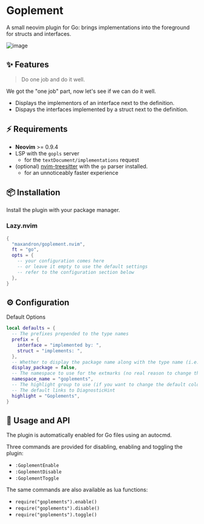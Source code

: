 # Goplement

A small neovim plugin for Go: brings implementations into the foreground for structs and interfaces.

![image](https://github.com/user-attachments/assets/e2a2e194-e5f6-492b-8657-1906d3d7e034)

## ✨ Features

> Do one job and do it well.

We got the "one job" part, now let's see if we can do it well.

- Displays the implementors of an interface next to the definition.
- Dispays the interfaces implemented by a struct next to the definition.

## ⚡️ Requirements

- **Neovim** >= 0.9.4
- LSP with the `gopls` server
  - for the `textDocument/implementations` request
- (optional) [nvim-treesitter](https://github.com/nvim-treesitter/nvim-treesitter/) with the `go` parser installed.
  - for an unnoticeably faster experience

## 📦 Installation

Install the plugin with your package manager.

### Lazy.nvim

```lua
{
  "maxandron/goplement.nvim",
  ft = "go",
  opts = {
    -- your configuration comes here
    -- or leave it empty to use the default settings
    -- refer to the configuration section below
  },
}
```

## ⚙️ Configuration

Default Options

```lua
local defaults = {
  -- The prefixes prepended to the type names
  prefix = {
    interface = "implemented by: ",
    struct = "implements: ",
  },
  -- Whether to display the package name along with the type name (i.e. builtins.error vs error)
  display_package = false,
  -- The namespace to use for the extmarks (no real reason to change this except for testing)
  namespace_name = "goplements",
  -- The highlight group to use (if you want to change the default colors)
  -- The default links to DiagnosticHint
  highlight = "Goplements",
}
```

## 🚀 Usage and API

The plugin is automatically enabled for Go files using an autocmd.

Three commands are provided for disabling, enabling and toggling the plugin:

- `:GoplementEnable`
- `:GoplementDisable`
- `:GoplementToggle`

The same commands are also available as lua functions:

- `require("goplements").enable()`
- `require("goplements").disable()`
- `require("goplements").toggle()`

